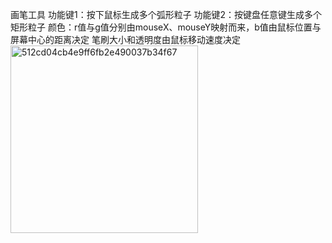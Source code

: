 画笔工具 
功能键1：按下鼠标生成多个弧形粒子
功能键2：按键盘任意键生成多个矩形粒子
颜色：r值与g值分别由mouseX、mouseY映射而来，b值由鼠标位置与屏幕中心的距离决定 
笔刷大小和透明度由鼠标移动速度决定
<img width="300" alt="512cd04cb4e9ff6fb2e490037b34f67" src="https://user-images.githubusercontent.com/90957569/137848266-8180e4e1-8703-4c84-929a-11df25b53ec1.png">
